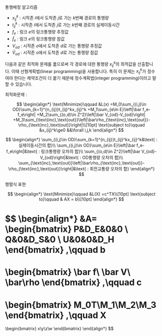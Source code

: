 통행배정 알고리즘
- $x_{ij}^k$ : 시작존 $i$에서 도착존 $j$로 가는 $k$번째 경로의 통행량
- $t_{ij}^k$ : 시작존 $i$에서 도착존 $j$로 가는 $k$번째 경로의 실제이동시간
- $f_e$ : 링크 $e$의 링크통행량 추정값
- $\bar f_e$ : 링크 $e$의 링크통행량 참값
- $V_{od}$ : 시작존 $o$에서 도착존 $d$로 가는 통행량 추정값
- $\bar V_{od}$ : 시작존 $o$에서 도착존 $d$로 가는 통행량 참값

다음과 같은 최적화 문제를 풂으로써 각 경로에 대한 통행량 $x_{ij}^k$의 최적값을 산출합니다. 이때 선형계획법(linear programming)을 사용합니다.
특히 이 문제는 $x_{ij}^k$가 정수여야 한다는 제약조건이 더 붙기 때문에 정수계획법(integer programming)이라고 말할 수 있습니다.

최적화문제 : 

$$
\begin{align*}
\text{Minimize}\qquad
&L(x)
=M_0\sum_{(i,j)\in OD}\sum_{k=1}^{n_{ij}}t_{ij}^kx_{ij}^k
+M_1\sum_{e\in E}\left|\bar f_e-f_e\right|
+M_2\sum_{(o,d)\in Z^2}\left|\bar V_{od}-V_{od}\right|
+M_3\sum_{\text{inc},\text{out}}\left|\bar\rho_{\text{inc},\text{out}}-\rho_{\text{inc},\text{out}}\right|\\[10pt]
\text{subject to}\qquad
&x_{ij}^k\ge0
&&\forall i,j,k
\end{align*}
$$

$$
\begin{align*}
\sum_{(i,j)\in OD}\sum_{k=1}^{n_{ij}}t_{ij}^kx_{ij}^k&\text{ : 실제이동시간의 합}\\
\sum_{(i,j)\in OD}\sum_{e\in E}\left|\bar f_e-f_e\right|&\text{ : 링크통행량 오차의 합}\\
\sum_{(o,d)\in Z^2}\left|\bar V_{od}-V_{od}\right|&\text{ : OD통행량 오차의 합}\\
\sum_{\text{inc},\text{out}}\left|\bar\rho_{\text{inc},\text{out}}-\rho_{\text{inc},\text{out}}\right|&\text{ : 회전교통량 오차의 합}
\end{align*}
$$

행렬식 표현

$$
\begin{align*}
\text{Minimize}\qquad
&L(X)
=c^TX\\[10pt]
\text{subject to}\qquad
&
AX = b\\[10pt]
\end{align*}
$$

$$
\begin{align*}
&A=
\begin{bmatrix}
P&D_E&0&0
\\
Q&0&D_S&0
\\
U&0&0&D_H
\end{bmatrix}
,\qquad
b
=
\begin{bmatrix}
\bar f\\
\bar V\\
\bar\rho
\end{bmatrix}
,\qquad
c
=
\begin{bmatrix}
M_0T\\M_1\\M_2\\M_3
\end{bmatrix}
,\qquad
X
=
\begin{bmatrix}
x\\y\\z\\w
\end{bmatrix}
\end{align*}
$$

